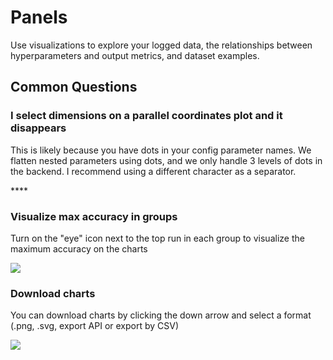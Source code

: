 # Panels

Use visualizations to explore your logged data, the relationships between hyperparameters and output metrics, and dataset examples.

## Common Questions

### **I select dimensions on a parallel coordinates plot and it disappears**

This is likely because you have dots in your config parameter names. We flatten nested parameters using dots, and we only handle 3 levels of dots in the backend. I recommend using a different character as a separator.

\*\*\*\*

### Visualize max accuracy in groups

Turn on the "eye" icon next to the top run in each group to visualize the maximum accuracy on the charts

![](../../../../.gitbook/assets/screen-shot-2020-02-12-at-3.45.09-pm.png)

### Download charts

You can download charts by clicking the down arrow and select a format \(.png, .svg, export API or export by CSV\)

![](../../../../.gitbook/assets/screen-shot-2020-02-20-at-10.07.09-am.png)

